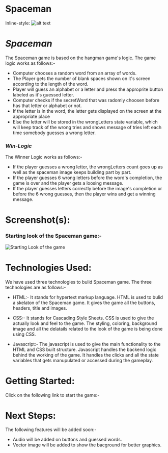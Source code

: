 # Spaceman

Inline-style: 
![alt text](https://i.pinimg.com/736x/93/42/46/934246926f16ded570c3ec799b3f62a3.jpg "Logo Title Text 1")

# _Spaceman_

The Spaceman game is based on the hangman game's logic. The game logic works as follows:- 
* Computer chooses a random word from an array of words.
* The Player gets the number of blank spaces shown on it's screen according to the length of the word.
* Player will guess an alphabet or a letter and press the approprite button labeled as it's guessed letter. 
* Computer checks if the secretWord that was radomly choosen before has that letter or alphabet or not.
* If the letter is in the word, the letter gets displayed on the screen at the appropriate place 
* Else the letter will be stored in the wrongLetters state variable, which will keep track of the wrong tries and shows message of tries left each time somebody guesses a wrong letter.

### _Win-Logic_

The Winner Logic works as follows:- 
* If the player guesses a wrong letter, the wrongLetters count goes up as well as the spaceman image keeps building part by part.
* If the player guesses 6 wrong letters before the word's completion, the game is over and the player gets a loosing message.
* If the player guesses letters correctly before the image's completion or before the 6 wrong guesses, then the player wins and get a winning message.


# Screenshot(s):  

### Starting look of the Spaceman game:- 

![Starting Look of the game](screenshots/screenshot-00.png)

# Technologies Used: 
We have used three technologies to bulid Spaceman game. The three technologies are as follows:- 

* HTML:- It stands for hypertext markup language. HTML is used to bulid a skelaton of the Spaceman game. It gives the game all the buttons, headers, title and images. 

* CSS:- It stands for Cascading Style Sheets. CSS is used to give the actually look and feel to the game. The styling, coloring, background image and all the delatails related to the look of the game is being done using CSS.

* Javascript:- The javascript is used to give the main functionality to the HTML and CSS built structure. Javascript handles the backend logic behind the working of the game. It handles the clicks and all the state variables that gets manupulated or accessed during the gameplay.

# Getting Started: 

Click on the following link to start the game:- 

# Next Steps: 
The following features will be added soon:- 

* Audio will be added on buttons and guessed words.
* Vector image will be added to show the bacground for better graphics.